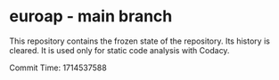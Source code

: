 # euroap - main branch

This repository contains the frozen state of the repository.
Its history is cleared. It is used only for static code
analysis with Codacy.

Commit Time: 1714537588